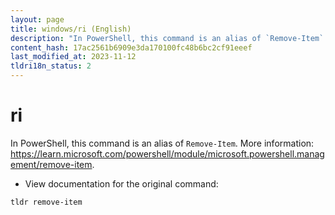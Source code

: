 ```yaml
---
layout: page
title: windows/ri (English)
description: "In PowerShell, this command is an alias of `Remove-Item`."
content_hash: 17ac2561b6909e3da170100fc48b6bc2cf91eeef
last_modified_at: 2023-11-12
tldri18n_status: 2
---
```

# ri

In PowerShell, this command is an alias of `Remove-Item`.
More information: <https://learn.microsoft.com/powershell/module/microsoft.powershell.management/remove-item>.

- View documentation for the original command:

`tldr remove-item`

